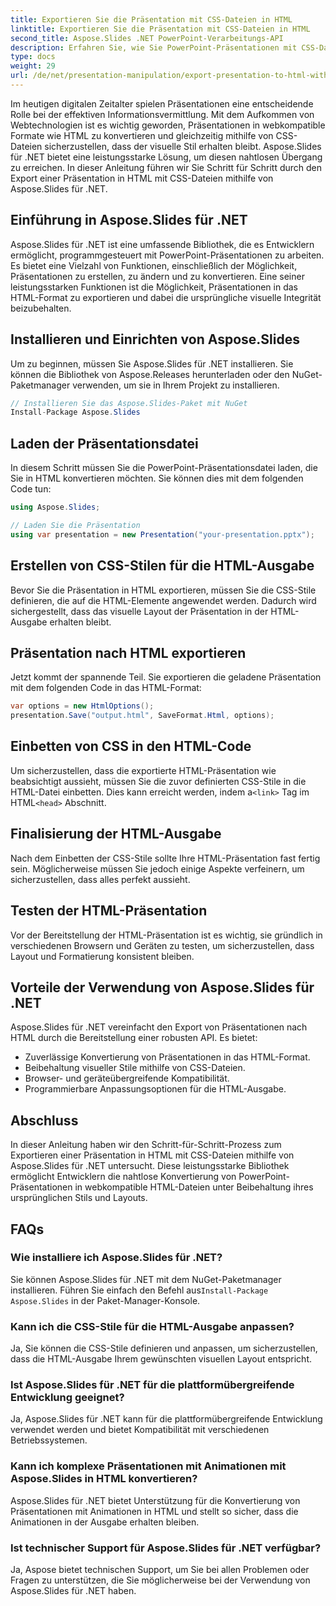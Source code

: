 ```yaml
---
title: Exportieren Sie die Präsentation mit CSS-Dateien in HTML
linktitle: Exportieren Sie die Präsentation mit CSS-Dateien in HTML
second_title: Aspose.Slides .NET PowerPoint-Verarbeitungs-API
description: Erfahren Sie, wie Sie PowerPoint-Präsentationen mit CSS-Dateien mit Aspose.Slides für .NET in HTML exportieren. Eine Schritt-für-Schritt-Anleitung für eine nahtlose Konvertierung. Behalten Sie Stil und Layout bei!
type: docs
weight: 29
url: /de/net/presentation-manipulation/export-presentation-to-html-with-css-files/
---
```


Im heutigen digitalen Zeitalter spielen Präsentationen eine entscheidende Rolle bei der effektiven Informationsvermittlung. Mit dem Aufkommen von Webtechnologien ist es wichtig geworden, Präsentationen in webkompatible Formate wie HTML zu konvertieren und gleichzeitig mithilfe von CSS-Dateien sicherzustellen, dass der visuelle Stil erhalten bleibt. Aspose.Slides für .NET bietet eine leistungsstarke Lösung, um diesen nahtlosen Übergang zu erreichen. In dieser Anleitung führen wir Sie Schritt für Schritt durch den Export einer Präsentation in HTML mit CSS-Dateien mithilfe von Aspose.Slides für .NET.

## Einführung in Aspose.Slides für .NET

Aspose.Slides für .NET ist eine umfassende Bibliothek, die es Entwicklern ermöglicht, programmgesteuert mit PowerPoint-Präsentationen zu arbeiten. Es bietet eine Vielzahl von Funktionen, einschließlich der Möglichkeit, Präsentationen zu erstellen, zu ändern und zu konvertieren. Eine seiner leistungsstarken Funktionen ist die Möglichkeit, Präsentationen in das HTML-Format zu exportieren und dabei die ursprüngliche visuelle Integrität beizubehalten.

## Installieren und Einrichten von Aspose.Slides

Um zu beginnen, müssen Sie Aspose.Slides für .NET installieren. Sie können die Bibliothek von Aspose.Releases herunterladen oder den NuGet-Paketmanager verwenden, um sie in Ihrem Projekt zu installieren.

```csharp
// Installieren Sie das Aspose.Slides-Paket mit NuGet
Install-Package Aspose.Slides
```

## Laden der Präsentationsdatei

In diesem Schritt müssen Sie die PowerPoint-Präsentationsdatei laden, die Sie in HTML konvertieren möchten. Sie können dies mit dem folgenden Code tun:

```csharp
using Aspose.Slides;

// Laden Sie die Präsentation
using var presentation = new Presentation("your-presentation.pptx");
```

## Erstellen von CSS-Stilen für die HTML-Ausgabe

Bevor Sie die Präsentation in HTML exportieren, müssen Sie die CSS-Stile definieren, die auf die HTML-Elemente angewendet werden. Dadurch wird sichergestellt, dass das visuelle Layout der Präsentation in der HTML-Ausgabe erhalten bleibt.

## Präsentation nach HTML exportieren

Jetzt kommt der spannende Teil. Sie exportieren die geladene Präsentation mit dem folgenden Code in das HTML-Format:

```csharp
var options = new HtmlOptions();
presentation.Save("output.html", SaveFormat.Html, options);
```

## Einbetten von CSS in den HTML-Code

Um sicherzustellen, dass die exportierte HTML-Präsentation wie beabsichtigt aussieht, müssen Sie die zuvor definierten CSS-Stile in die HTML-Datei einbetten. Dies kann erreicht werden, indem a`<link>` Tag im HTML`<head>` Abschnitt.

## Finalisierung der HTML-Ausgabe

Nach dem Einbetten der CSS-Stile sollte Ihre HTML-Präsentation fast fertig sein. Möglicherweise müssen Sie jedoch einige Aspekte verfeinern, um sicherzustellen, dass alles perfekt aussieht.

## Testen der HTML-Präsentation

Vor der Bereitstellung der HTML-Präsentation ist es wichtig, sie gründlich in verschiedenen Browsern und Geräten zu testen, um sicherzustellen, dass Layout und Formatierung konsistent bleiben.

## Vorteile der Verwendung von Aspose.Slides für .NET

Aspose.Slides für .NET vereinfacht den Export von Präsentationen nach HTML durch die Bereitstellung einer robusten API. Es bietet:

- Zuverlässige Konvertierung von Präsentationen in das HTML-Format.
- Beibehaltung visueller Stile mithilfe von CSS-Dateien.
- Browser- und geräteübergreifende Kompatibilität.
- Programmierbare Anpassungsoptionen für die HTML-Ausgabe.

## Abschluss

In dieser Anleitung haben wir den Schritt-für-Schritt-Prozess zum Exportieren einer Präsentation in HTML mit CSS-Dateien mithilfe von Aspose.Slides für .NET untersucht. Diese leistungsstarke Bibliothek ermöglicht Entwicklern die nahtlose Konvertierung von PowerPoint-Präsentationen in webkompatible HTML-Dateien unter Beibehaltung ihres ursprünglichen Stils und Layouts.


## FAQs

### Wie installiere ich Aspose.Slides für .NET?

 Sie können Aspose.Slides für .NET mit dem NuGet-Paketmanager installieren. Führen Sie einfach den Befehl aus`Install-Package Aspose.Slides` in der Paket-Manager-Konsole.

### Kann ich die CSS-Stile für die HTML-Ausgabe anpassen?

Ja, Sie können die CSS-Stile definieren und anpassen, um sicherzustellen, dass die HTML-Ausgabe Ihrem gewünschten visuellen Layout entspricht.

### Ist Aspose.Slides für .NET für die plattformübergreifende Entwicklung geeignet?

Ja, Aspose.Slides für .NET kann für die plattformübergreifende Entwicklung verwendet werden und bietet Kompatibilität mit verschiedenen Betriebssystemen.

### Kann ich komplexe Präsentationen mit Animationen mit Aspose.Slides in HTML konvertieren?

Aspose.Slides für .NET bietet Unterstützung für die Konvertierung von Präsentationen mit Animationen in HTML und stellt so sicher, dass die Animationen in der Ausgabe erhalten bleiben.

### Ist technischer Support für Aspose.Slides für .NET verfügbar?

Ja, Aspose bietet technischen Support, um Sie bei allen Problemen oder Fragen zu unterstützen, die Sie möglicherweise bei der Verwendung von Aspose.Slides für .NET haben.
